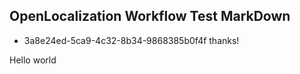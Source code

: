 ## OpenLocalization Workflow Test MarkDown
* 3a8e24ed-5ca9-4c32-8b34-9868385b0f4f 
thanks!

Hello world